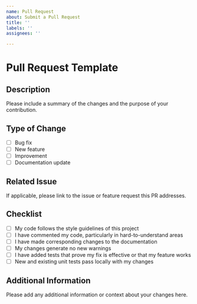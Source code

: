 ```yaml
---
name: Pull Request
about: Submit a Pull Request
title: ''
labels: ''
assignees: ''

---
```


# Pull Request Template

## Description

Please include a summary of the changes and the purpose of your contribution. 

## Type of Change

- [ ] Bug fix
- [ ] New feature
- [ ] Improvement
- [ ] Documentation update

## Related Issue

If applicable, please link to the issue or feature request this PR addresses.

## Checklist

- [ ] My code follows the style guidelines of this project
- [ ] I have commented my code, particularly in hard-to-understand areas
- [ ] I have made corresponding changes to the documentation
- [ ] My changes generate no new warnings
- [ ] I have added tests that prove my fix is effective or that my feature works
- [ ] New and existing unit tests pass locally with my changes

## Additional Information

Please add any additional information or context about your changes here.
